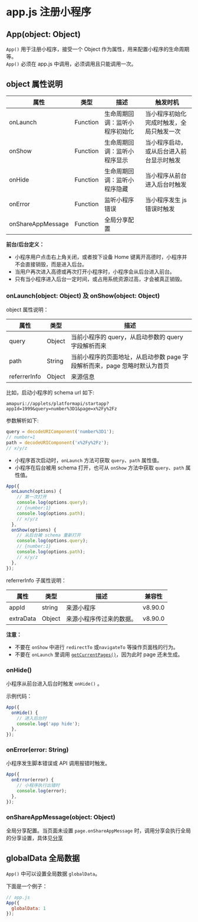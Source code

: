 # app.js 注册小程序

## App(object: Object)

`App()` 用于注册小程序，接受一个 Object 作为属性，用来配置小程序的生命周期等。<br />
`App()` 必须在 app.js 中调用，必须调用且只能调用一次。

## object 属性说明
| 属性 | 类型 | 描述 | 触发时机 |
| --- | --- | --- | --- |
| onLaunch | Function | 生命周期回调：监听小程序初始化 | 当小程序初始化完成时触发，全局只触发一次 |
| onShow | Function | 生命周期回调：监听小程序显示 | 当小程序启动，或从后台进入前台显示时触发 |
| onHide | Function | 生命周期回调：监听小程序隐藏 | 当小程序从前台进入后台时触发 |
| onError | Function | 监听小程序错误 | 当小程序发生 js 错误时触发 |
| onShareAppMessage | Function | 全局分享配置 |  |


**前台/后台定义：**

- 小程序用户点击右上角关闭，或者按下设备 Home 键离开高德时，小程序并不会直接销毁，而是进入后台。
- 当用户再次进入高德或再次打开小程序时，小程序会从后台进入前台。
- 只有当小程序进入后台一定时间，或占用系统资源过高，才会被真正销毁。

### onLaunch(object: Object) 及 onShow(object: Object)

object 属性说明：

| 属性 | 类型 | 描述 |
| --- | --- | --- |
| query | Object | 当前小程序的 query，从启动参数的 query 字段解析而来 |
| path | String | 当前小程序的页面地址，从启动参数 page 字段解析而来，page 忽略时默认为首页 |
| referrerInfo | Object | 来源信息 |


比如，启动小程序的 schema url 如下:

```
amapuri://applets/platformapi/startapp?appId=1999&query=number%3D1&page=x%2Fy%2Fz
```

参数解析如下:

```javascript
query = decodeURIComponent('number%3D1');
// number=1
path = decodeURIComponent('x%2Fy%2Fz');
// x/y/z
```

- 小程序首次启动时，`onLaunch` 方法可获取 `query`、`path` 属性值。
- 小程序在后台被用 schema 打开，也可从 `onShow` 方法中获取 `query`、`path` 属性值。

```javascript
App({
  onLaunch(options) {
    // 第一次打开
    console.log(options.query);
    // {number:1}
    console.log(options.path);
    // x/y/z
  },
  onShow(options) {
    // 从后台被 schema 重新打开
    console.log(options.query);
    // {number:1}
    console.log(options.path);
    // x/y/z
  },
});
```

referrerInfo 子属性说明：

| 属性 | 类型 | 描述 | 兼容性 |
| --- | --- | --- | --- |
| appId | string | 来源小程序 | v8.90.0 |
| extraData | Object | 来源小程序传过来的数据。 | v8.90.0 |


**注意：**

- 不要在 `onShow` 中进行 `redirectTo` 或`navigateTo` 等操作页面栈的行为。
- 不要在 `onLaunch` 里调用 [`getCurrentPages()`](getCurrentPages)，因为此时 page 还未生成。

### onHide()

小程序从前台进入后台时触发 `onHide()` 。

示例代码：

```javascript
App({
  onHide() {
    // 进入后台时
    console.log('app hide');
  },
});
```

### onError(error: String)

小程序发生脚本错误或 API 调用报错时触发。

```javascript
App({
  onError(error) {
    // 小程序执行出错时
    console.log(error);
  },
});
```

### onShareAppMessage(object: Object)

全局分享配置。当页面未设置 `page.onShareAppMessage` 时，调用分享会执行全局的分享设置，具体见[分享](../api/customShare)

## globalData 全局数据

`App()` 中可以设置全局数据 `globalData`。

下面是一个例子：

```javascript
// app.js
App({
  globalData: 1
});
```
